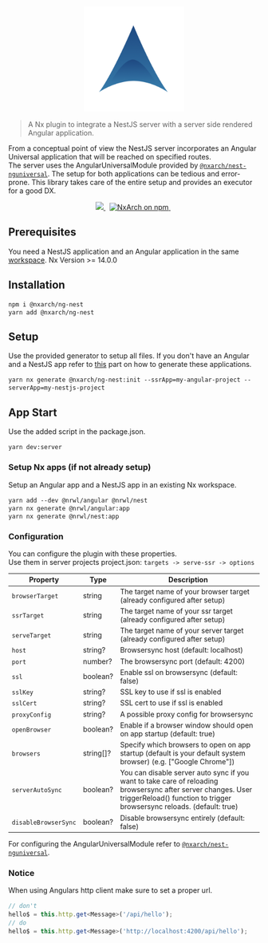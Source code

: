 <p align="center">
 <img width="40%" height="40%" src="https://raw.githubusercontent.com/nxarch/nxarch/master/assets/nxarch.png">
</p>

> A Nx plugin to integrate a NestJS server with a server side rendered Angular application.

From a conceptual point of view the NestJS server incorporates an Angular Universal application that will be reached on
specified
routes.<br>
The server uses the AngularUniversalModule provided
by [`@nxarch/nest-nguniversal`](https://github.com/nxarch/nest-nguniversal).
The setup for both applications can be tedious and error-prone. This library takes care of the entire setup and provides
an executor for a good DX.

<p align="center">
<a href="https://github.com/nxarch/nxarch/actions/workflows/ci.yml">
  <img src="https://github.com/nxarch/nxarch/actions/workflows/ci.yml/badge.svg" />
</a>&nbsp;

<a href="https://www.npmjs.com/@nxarch/ng-nest">
  <img src="https://img.shields.io/npm/v/@nxarch/ng-nest.svg?logo=npm&logoColor=fff&label=NPM+package&color=limegreen" alt="NxArch on npm" />
</a>&nbsp;
</p>

## Prerequisites

You need a NestJS application and an Angular application in the same [workspace](#setup-nx-apps-if-not-already-setup).
Nx Version >= 14.0.0

## Installation

```
npm i @nxarch/ng-nest
yarn add @nxarch/ng-nest
```

## Setup

Use the provided generator to setup all files.
If you don't have an Angular and a NestJS app refer to [this](#setup-nx-apps-if-not-already-setup) part on how to
generate these
applications.

```
yarn nx generate @nxarch/ng-nest:init --ssrApp=my-angular-project --serverApp=my-nestjs-project
```

## App Start

Use the added script in the package.json.

```
yarn dev:server
```

### Setup Nx apps (if not already setup)

Setup an Angular app and a NestJS app in an existing Nx workspace.

```
yarn add --dev @nrwl/angular @nrwl/nest
yarn nx generate @nrwl/angular:app
yarn nx generate @nrwl/nest:app
```

### Configuration

You can configure the plugin with these properties. <br>
Use them in server projects project.json: `targets -> serve-ssr -> options`

| Property             | Type      | Description                                                                                                                                                                            |
|----------------------|-----------|----------------------------------------------------------------------------------------------------------------------------------------------------------------------------------------|
| `browserTarget`      | string    | The target name of your browser target (already configured after setup)                                                                                                                |
| `ssrTarget`          | string    | The target name of your ssr target (already configured after setup)                                                                                                                    |
| `serveTarget`        | string    | The target name of your server target (already configured after setup)                                                                                                                 |
| `host`               | string?   | Browsersync host (default: localhost)                                                                                                                                                  |
| `port`               | number?   | The browsersync port (default: 4200)                                                                                                                                                   |
| `ssl`                | boolean?  | Enable ssl on browsersync (default: false)                                                                                                                                             |
| `sslKey`             | string?   | SSL key to use if ssl is enabled                                                                                                                                                       |
| `sslCert`            | string?   | SSL cert to use if ssl is enabled                                                                                                                                                      |
| `proxyConfig`        | string?   | A possible proxy config for browsersync                                                                                                                                                |
| `openBrowser`        | boolean?  | Enable if a browser window should open on app startup (default: true)                                                                                                                  |
| `browsers`           | string[]? | Specify which browsers to open on app startup (default is your default system browser) (e.g. ["Google Chrome"])                                                                        |
| `serverAutoSync`     | boolean?  | You can disable server auto sync if you want to take care of reloading browsersync after server changes. User triggerReload() function to trigger browsersync reloads. (default: true) |
| `disableBrowserSync` | boolean?  | Disable browsersync entirely (default: false)                                                                                                                                          |

For configuring the AngularUniversalModule refer
to [`@nxarch/nest-nguniversal`](https://github.com/nxarch/nest-nguniversal).

### Notice

When using Angulars http client make sure to set a proper url.

```ts
// don't
hello$ = this.http.get<Message>('/api/hello');
// do
hello$ = this.http.get<Message>('http://localhost:4200/api/hello');
```
